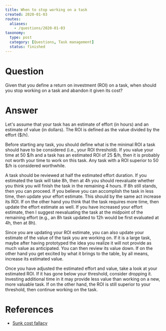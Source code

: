 ```yaml
---
title: When to stop working on a task
created: 2020-01-03
routes:
  aliases:
    - /questions/2020-01-03
taxonomy:
  type: post
  category: [Questions, Task management]
  status: finished
---
```


# Question
Given that you define a return on investment (ROI) on a task, when should you stop working on a task and abandon it given its cost?

# Answer
Let's assume that your task has an estimate of effort (in hours) and an estimate of value (in dollars). The ROI is defined as the value divided by the effort ($/h).

Before starting any task, you should define what is the minimal ROI a task should have to be considered (i.e., your ROI threshold). If you value your time at 50 $/h and a task has an estimated ROI of 25 \$/h, then it is probably not worth your time to work on this task. Any task with a ROI superior to 50 $/h is considered worthwhile.

A task should be reviewed at half the estimated effort duration. If you estimated the task will take 8h, then at 4h you should reevaluate whether you think you will finish the task in the remaining 4 hours. If 8h still stands, then you can proceed. If you believe you can accomplish the task in less time, then update your effort estimate. This should by the same act increase its ROI. If on the other hand you think that the task requires more time, then update the effort estimate as well. If you have increased your effort estimate, then I suggest reevaluating the task at the midpoint of the remaining effort (e.g., an 8h task updated to 12h would be first evaluated at 4h, then at 8h).

Since you are updating your ROI estimate, you can also update your estimate of the value of the task you are working on. If it is a large task, maybe after having prototyped the idea you realize it will not provide as much value as anticipated. You can then review its value down. If on the other hand you get excited by what it brings to the table, by all means, increase its estimated value.

Once you have adjusted the estimated effort and value, take a look at your estimated ROI. If it has gone below your threshold, consider dropping it. Investing additional time in it may provide less value than working on a new, more valuable task. If on the other hand, the ROI is still superior to your threshold, then continue working on the task.

# References
* [Sunk cost fallacy](https://en.wikipedia.org/wiki/Sunk_cost)
